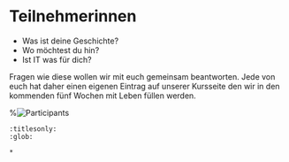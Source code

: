 # Teilnehmerinnen

- Was ist deine Geschichte?
- Wo möchtest du hin?
- Ist IT was für dich?

Fragen wie diese wollen wir mit euch gemeinsam beantworten.
Jede von euch hat daher einen eigenen Eintrag auf unserer
Kursseite den wir in den kommenden fünf Wochen mit
Leben füllen werden.

%![Participants](IMG-1035.jpg)


```{toctree}
:titlesonly:
:glob:

*
```